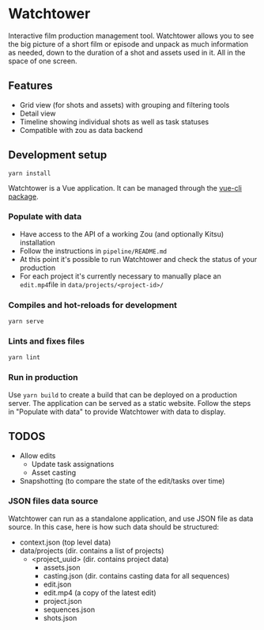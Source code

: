 # Watchtower

Interactive film production management tool. Watchtower allows you to see the big picture of a 
short film or episode and unpack as much information as needed, down to the duration of a shot and
assets used in it. All in the space of one screen.

## Features

* Grid view (for shots and assets) with grouping and filtering tools
* Detail view
* Timeline showing individual shots as well as task statuses
* Compatible with zou as data backend


## Development setup
```
yarn install
```

Watchtower is a Vue application. It can be managed through the [vue-cli package](https://cli.vuejs.org/).

### Populate with data

* Have access to the API of a working Zou (and optionally Kitsu) installation
* Follow the instructions in `pipeline/README.md`
* At this point it's possible to run Watchtower and check the status of your production
* For each project it's currently necessary to manually place an `edit.mp4`file in `data/projects/<project-id>/`

### Compiles and hot-reloads for development
```
yarn serve
```

### Lints and fixes files
```
yarn lint
```

### Run in production
Use `yarn build` to create a build that can be deployed on a production server. The application can be served as a
static website. Follow the steps in "Populate with data" to provide Watchtower with data to display.


## TODOS

* Allow edits
  * Update task assignations
  * Asset casting
* Snapshotting (to compare the state of the edit/tasks over time)


### JSON files data source

Watchtower can run as a standalone application, and use JSON file as data source. In this case, here is how such data
should be structured:

- context.json (top level data)
- data/projects (dir. contains a list of projects)
  - <project_uuid> (dir. contains project data)
    - assets.json
    - casting.json (dir. contains casting data for all sequences)
    - edit.json
    - edit.mp4 (a copy of the latest edit)
    - project.json
    - sequences.json
    - shots.json
